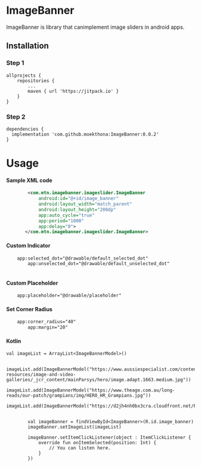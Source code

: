# ImageBanner
ImageBanner is library that canimplement image sliders in android apps.

## Installation

### Step 1

```
allprojects {
	repositories {
		...
		maven { url 'https://jitpack.io' }
	}
}
 ```

### Step 2
```
dependencies {
  implementation 'com.github.moekthona:ImageBanner:0.0.2'
}
 ```
# Usage

#### Sample XML code 
```xml
        <com.mtn.imagebanner.imageslider.ImageBanner
            android:id="@+id/image_banner"
            android:layout_width="match_parent"
            android:layout_height="200dp"
            app:auto_cycle="true"
            app:period="1000"
            app:delay="0">
       </com.mtn.imagebanner.imageslider.ImageBanner>

```

#### Custom Indicator
```xml
 	app:selected_dot="@drawable/default_selected_dot"
        app:unselected_dot="@drawable/default_unselected_dot"
	
```

#### Custom Placeholder
```xml
	app:placeholder="@drawable/placeholder"
```
#### Set Corner Radius
```xml
	app:corner_radius="40"
        app:margin="20"
```
####  Kotlin
```
val imageList = ArrayList<ImageBannerModel>()

        imageList.add(ImageBannerModel("https://www.aussiespecialist.com/content/asp/en/sales-resources/image-and-video-galleries/_jcr_content/mainParsys/hero/image.adapt.1663.medium.jpg"))
        imageList.add(ImageBannerModel("https://www.theage.com.au/long-reads/our-patch/grampians/img/HERO_HR_Grampians.jpg"))
        imageList.add(ImageBannerModel("https://d2jh4nh0bx3cra.cloudfront.net/PRODUCT_IMAGE/5820/Grampians2.jpg"))


        val imageBanner = findViewById<ImageBanner>(R.id.image_banner)
        imageBanner.setImageList(imageList)

        imageBanner.setItemClickListener(object : ItemClickListener {
            override fun onItemSelected(position: Int) {
                // You can listen here.
            }
        })
```
